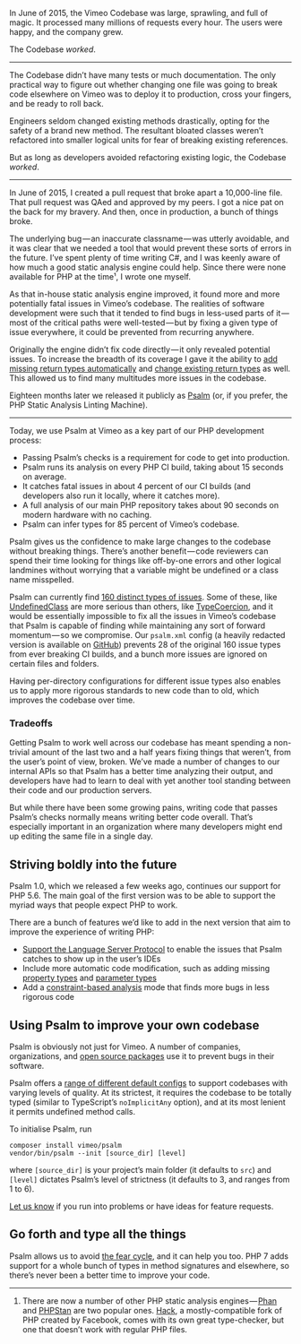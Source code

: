 <!--
	title: Fixing code that ain’t broken
	canonical: https://medium.com/@muglug/fixing-code-that-aint-broken-a99e05998c24
    date: 2018-03-16
    author: Matt Brown
    author_link: https://twitter.com/mattbrowndev
-->

In June of 2015, the Vimeo Codebase was large, sprawling, and full of magic. It processed many millions of requests every hour. The users were happy, and the company grew.

The Codebase _worked_.

* * *

The Codebase didn’t have many tests or much documentation. The only practical way to figure out whether changing one file was going to break code elsewhere on Vimeo was to deploy it to production, cross your fingers, and be ready to roll back.

Engineers seldom changed existing methods drastically, opting for the safety of a brand new method. The resultant bloated classes weren’t refactored into smaller logical units for fear of breaking existing references.

But as long as developers avoided refactoring existing logic, the Codebase _worked_.

* * *

In June of 2015, I created a pull request that broke apart a 10,000-line file. That pull request was QAed and approved by my peers. I got a nice pat on the back for my bravery. And then, once in production, a bunch of things broke.

The underlying bug — an inaccurate classname — was utterly avoidable, and it was clear that we needed a tool that would prevent these sorts of errors in the future. I’ve spent plenty of time writing C#, and I was keenly aware of how much a good static analysis engine could help. Since there were none available for PHP at the time¹, I wrote one myself.

As that in-house static analysis engine improved, it found more and more potentially fatal issues in Vimeo’s codebase. The realities of software development were such that it tended to find bugs in less-used parts of it — most of the critical paths were well-tested — but by fixing a given type of issue everywhere, it could be prevented from recurring anywhere.

Originally the engine didn’t fix code directly — it only revealed potential issues. To increase the breadth of its coverage I gave it the ability to [add missing return types automatically](https://github.com/vimeo/psalm/blob/master/docs/fixing_code.md#missingreturntype) and [change existing return types](https://github.com/vimeo/psalm/blob/master/docs/fixing_code.md#invalidreturntype) as well. This allowed us to find many multitudes more issues in the codebase.

Eighteen months later we released it publicly as [Psalm](https://github.com/vimeo/psalm) (or, if you prefer, the PHP Static Analysis Linting Machine).

* * *

Today, we use Psalm at Vimeo as a key part of our PHP development process:

*   Passing Psalm’s checks is a requirement for code to get into production.
*   Psalm runs its analysis on every PHP CI build, taking about 15 seconds on average.
*   It catches fatal issues in about 4 percent of our CI builds (and developers also run it locally, where it catches more).
*   A full analysis of our main PHP repository takes about 90 seconds on modern hardware with no caching.
*   Psalm can infer types for 85 percent of Vimeo’s codebase.

Psalm gives us the confidence to make large changes to the codebase without breaking things. There’s another benefit — code reviewers can spend their time looking for things like off-by-one errors and other logical landmines without worrying that a variable might be undefined or a class name misspelled.

Psalm can currently find [160 distinct types of issues](https://psalm.dev/docs/running_psalm/issues/). Some of these, like [UndefinedClass](https://psalm.dev/docs/running_psalm/issues/#undefinedclass) are more serious than others, like [TypeCoercion](https://psalm.dev/docs/running_psalm/issues/#typecoercion), and it would be essentially impossible to fix all the issues in Vimeo’s codebase that Psalm is capable of finding while maintaining any sort of forward momentum — so we compromise. Our `psalm.xml` config (a heavily redacted version is available on [GitHub](https://gist.github.com/muglug/6c6ac543a51d94c62967bd861783ed07)) prevents 28 of the original 160 issue types from ever breaking CI builds, and a bunch more issues are ignored on certain files and folders.

Having per-directory configurations for different issue types also enables us to apply more rigorous standards to new code than to old, which improves the codebase over time.

### Tradeoffs

Getting Psalm to work well across our codebase has meant spending a non-trivial amount of the last two and a half years fixing things that weren’t, from the user’s point of view, broken. We’ve made a number of changes to our internal APIs so that Psalm has a better time analyzing their output, and developers have had to learn to deal with yet another tool standing between their code and our production servers.

But while there have been some growing pains, writing code that passes Psalm’s checks normally means writing better code overall. That’s especially important in an organization where many developers might end up editing the same file in a single day.

## Striving boldly into the future

Psalm 1.0, which we released a few weeks ago, continues our support for PHP 5.6. The main goal of the first version was to be able to support the myriad ways that people expect PHP to work.

There are a bunch of features we’d like to add in the next version that aim to improve the experience of writing PHP:

*   [Support the Language Server Protocol](https://github.com/vimeo/psalm/issues/521) to enable the issues that Psalm catches to show up in the user’s IDEs
*   Include more automatic code modification, such as adding missing [property types](https://github.com/vimeo/psalm/issues/435) and [parameter types](https://github.com/vimeo/psalm/issues/204)
*   Add a [constraint-based analysis](https://github.com/vimeo/psalm/issues/207) mode that finds more bugs in less rigorous code

## Using Psalm to improve your own codebase

Psalm is obviously not just for Vimeo. A number of companies, organizations, and [open source packages](https://packagist.org/packages/vimeo/psalm/dependents) use it to prevent bugs in their software.

Psalm offers a [range of different default configs](https://github.com/vimeo/psalm/tree/master/assets/config_levels) to support codebases with varying levels of quality. At its strictest, it requires the codebase to be totally typed (similar to TypeScript’s `noImplicitAny` option), and at its most lenient it permits undefined method calls.

To initialise Psalm, run

```
composer install vimeo/psalm
vendor/bin/psalm --init [source_dir] [level]
```

where `[source_dir]` is your project’s main folder (it defaults to `src`) and `[level]` dictates Psalm’s level of strictness (it defaults to 3, and ranges from 1 to 6).

[Let us know](https://github.com/vimeo/psalm/issues) if you run into problems or have ideas for feature requests.

## Go forth and type all the things

Psalm allows us to avoid [the fear cycle](http://www.michaelnygard.com/blog/2015/07/the-fear-cycle/), and it can help you too. PHP 7 adds support for a whole bunch of types in method signatures and elsewhere, so there’s never been a better time to improve your code.

* * *

1.  There are now a number of other PHP static analysis engines — [Phan](https://github.com/phan/phan) and [PHPStan](https://github.com/phpstan/phpstan) are two popular ones. [Hack](https://hacklang.org), a mostly-compatible fork of PHP created by Facebook, comes with its own great type-checker, but one that doesn’t work with regular PHP files.

